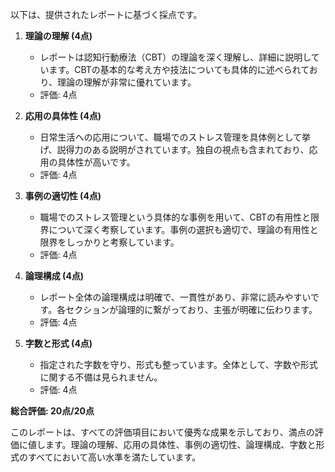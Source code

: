 以下は、提供されたレポートに基づく採点です。

1. **理論の理解 (4点)**
   - レポートは認知行動療法（CBT）の理論を深く理解し、詳細に説明しています。CBTの基本的な考え方や技法についても具体的に述べられており、理論の理解が非常に優れています。
   - 評価: 4点

2. **応用の具体性 (4点)**
   - 日常生活への応用について、職場でのストレス管理を具体例として挙げ、説得力のある説明がされています。独自の視点も含まれており、応用の具体性が高いです。
   - 評価: 4点

3. **事例の適切性 (4点)**
   - 職場でのストレス管理という具体的な事例を用いて、CBTの有用性と限界について深く考察しています。事例の選択も適切で、理論の有用性と限界をしっかりと考察しています。
   - 評価: 4点

4. **論理構成 (4点)**
   - レポート全体の論理構成は明確で、一貫性があり、非常に読みやすいです。各セクションが論理的に繋がっており、主張が明確に伝わります。
   - 評価: 4点

5. **字数と形式 (4点)**
   - 指定された字数を守り、形式も整っています。全体として、字数や形式に関する不備は見られません。
   - 評価: 4点

**総合評価: 20点/20点**

このレポートは、すべての評価項目において優秀な成果を示しており、満点の評価に値します。理論の理解、応用の具体性、事例の適切性、論理構成、字数と形式のすべてにおいて高い水準を満たしています。